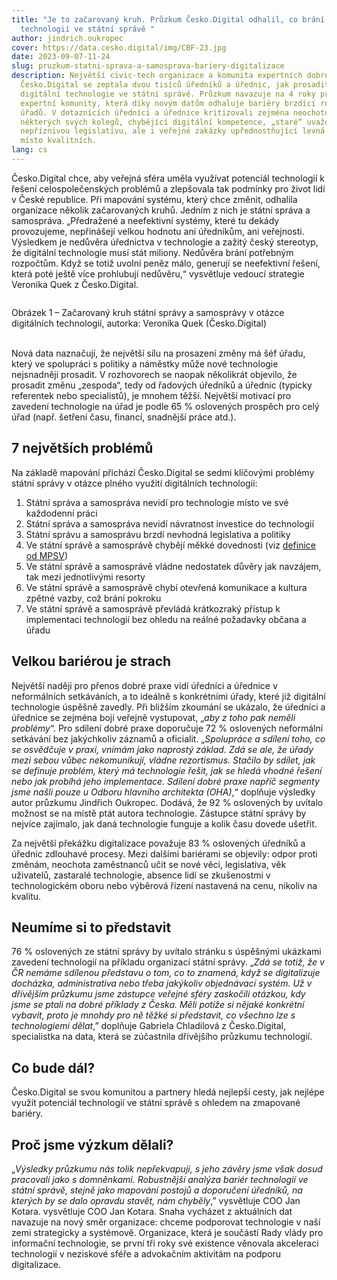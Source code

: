 ```yaml
---
title: "Je to začarovaný kruh. Průzkum Česko.Digital odhalil, co brání pokroku
  technologií ve státní správě "
author: jindrich.oukropec
cover: https://data.cesko.digital/img/CBF-23.jpg
date: 2023-09-07-11-24
slug: pruzkum-statni-sprava-a-samosprava-bariery-digitalizace
description: Největší civic-tech organizace a komunita expertních dobrovolníků
  Česko.Digital se zeptala dvou tisíců úředníků a úřednic, jak prosadit
  digitální technologie ve státní správě. Průzkum navazuje na 4 roky práce
  expertní komunity, která díky novým datům odhaluje bariéry brzdící rozvoj
  úřadů. V dotaznících úředníci a úřednice kritizovali zejména neochotu
  některých svých kolegů, chybějící digitální kompetence, „staré“ uvažování,
  nepříznivou legislativu, ale i veřejné zakázky upřednostňující levná řešení
  místo kvalitních.
lang: cs
---
```

Česko.Digital chce, aby veřejná sféra uměla využívat potenciál technologií k řešení celospolečenských problémů a zlepšovala tak podmínky pro život lidí v České republice. Při mapování systému, který chce změnit, odhalila organizace několik začarovaných kruhů. Jedním z nich je státní správa a samospráva. „Předražené a neefektivní systémy, které tu dekády provozujeme, nepřinášejí velkou hodnotu ani úředníkům, ani veřejnosti. Výsledkem je nedůvěra úřednictva v technologie a zažitý český stereotyp, že digitální technologie musí stát miliony. Nedůvěra brání potřebným rozpočtům. Když se totiž uvolní peněz málo, generují se neefektivní řešení, která poté ještě více prohlubují nedůvěru,“ vysvětluje vedoucí strategie Veronika Quek z Česko.Digital.

![]()

Obrázek 1 – Začarovaný kruh státní správy a samosprávy v otázce digitálních technologií, autorka: Veronika Quek (Česko.Digital)

\
Nová data naznačují, že největší sílu na prosazení změny má šéf úřadu, který ve spolupráci s politiky a náměstky může nové technologie nejsnadněji prosadit. V rozhovorech se naopak několikrát objevilo, že prosadit změnu „zespoda“, tedy od řadových úředníků a úřednic (typicky referentek nebo specialistů), je mnohem těžší. Největší motivací pro zavedení technologie na úřad je podle 65 % oslovených prospěch pro celý úřad (např. šetření času, financí, snadnější práce atd.). 

## 7 největších problémů

Na základě mapování přichází Česko.Digital se sedmi klíčovými problémy státní správy v otázce plného využití digitálních technologií: 

1. Státní správa a samospráva nevidí pro technologie místo ve své každodenní práci
2. Státní správa a samospráva nevidí návratnost investice do technologií
3. Státní správu a samosprávu brzdí nevhodná legislativa a politiky
4. Ve státní správě a samosprávě chybějí měkké dovednosti (viz [definice od MPSV](<https://www.mpsv.cz/documents/20142/372813/Mekke+kompetence+charakteristiky+urovni.pdf/c58edca3-7e01-743d-2ee0-767c7ea254ed#:~:text=M%C4%9Bkk%C3%A9%20kompetence%20jsou%20definov%C3%A1ny%20jako,s%20form%C3%A1ln%C3%AD%20kvalifikac%C3%AD%20jedince%20(nap%C5%99.>)) 
5. Ve státní správě a samosprávě vládne nedostatek důvěry jak navzájem, tak mezi jednotlivými resorty
6. Ve státní správě a samosprávě chybí otevřená komunikace a kultura zpětné vazby, což brání pokroku
7. Ve státní správě a samosprávě převládá krátkozraký přístup k implementaci technologií bez ohledu na reálné požadavky občana a úřadu

## Velkou bariérou je strach

Největší naději pro přenos dobré praxe vidí úředníci a úřednice v neformálních setkáváních, a to ideálně s konkrétními úřady, které již digitální technologie úspěšně zavedly. Při bližším zkoumání se ukázalo, že úředníci a úřednice se zejména bojí veřejně vystupovat, „*aby z toho pak neměli problémy*“. Pro sdílení dobré praxe doporučuje 72 % oslovených neformální setkávání bez jakýchkoliv záznamů a oficialit. „*Spolupráce a sdílení toho, co se osvědčuje v praxi, vnímám jako naprostý základ. Zdá se ale, že úřady mezi sebou vůbec nekomunikují, vládne rezortismus. Stačilo by sdílet, jak se definuje problém, který má technologie řešit, jak se hledá vhodné řešení nebo jak probíhá jeho implementace. Sdílení dobré praxe napříč segmenty jsme našli pouze u Odboru hlavního architekta (OHA)*,“ doplňuje výsledky autor průzkumu Jindřich Oukropec. Dodává, že 92 % oslovených by uvítalo možnost se na místě ptát autora technologie. Zástupce státní správy by nejvíce zajímalo, jak daná technologie funguje a kolik času dovede ušetřit.

Za největší překážku digitalizace považuje 83 % oslovených úředníků a úřednic zdlouhavé procesy. Mezi dalšími bariérami se objevily: odpor proti změnám, neochota zaměstnanců učit se nové věci, legislativa, věk uživatelů, zastaralé technologie, absence lidí se zkušenostmi v technologickém oboru nebo výběrová řízení nastavená na cenu, nikoliv na kvalitu.

## Neumíme si to představit

76 % oslovených ze státní správy by uvítalo stránku s úspěšnými ukázkami zavedení technologií na příkladu organizací státní správy. „*Zdá se totiž, že v ČR nemáme sdílenou představu o tom, co to znamená, když se digitalizuje docházka, administrativa nebo třeba jakýkoliv objednávací systém. Už v dřívějším průzkumu jsme zástupce veřejné sféry zaskočili otázkou, kdy jsme se ptali na dobré příklady z Česka. Měli potíže si nějaké konkrétní vybavit, proto je mnohdy pro ně těžké si představit, co všechno lze s technologiemi dělat*,” doplňuje Gabriela Chladilová z Česko.Digital, specialistka na data, která se zúčastnila dřívějšího průzkumu technologií.

## Co bude dál? 

Česko.Digital se svou komunitou a partnery hledá nejlepší cesty, jak nejlépe využít potenciál technologií ve státní správě s ohledem na zmapované bariéry. 

## Proč jsme výzkum dělali?

„*Výsledky průzkumu nás tolik nepřekvapují, s jeho závěry jsme však dosud pracovali jako s domněnkami. Robustnější analýza bariér technologií ve státní správě, stejně jako mapování postojů a doporučení úředníků, na kterých by se dalo opravdu stavět, nám chyběly*,” vysvětluje COO Jan Kotara. vysvětluje COO Jan Kotara. Snaha vycházet z aktuálních dat navazuje na nový směr organizace: chceme podporovat technologie v naší zemi strategicky a systémově. Organizace, která je součástí Rady vlády pro informační technologie, se první tři roky své existence věnovala akceleraci technologií v neziskové sféře a advokačním aktivitám na podporu digitalizace.
